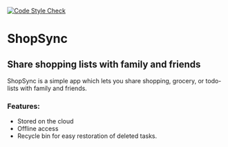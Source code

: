 [![Code Style Check](https://github.com/aadishsamir123/asdev-shopsync/actions/workflows/check-code-style.yml/badge.svg)](https://github.com/aadishsamir123/asdev-shopsync/actions/workflows/check-code-style.yml)


# ShopSync

## Share shopping lists with family and friends

ShopSync is a simple app which lets you share shopping, grocery, or todo-lists with family and
friends.

### Features:

- Stored on the cloud
- Offline access
- Recycle bin for easy restoration of deleted tasks.
